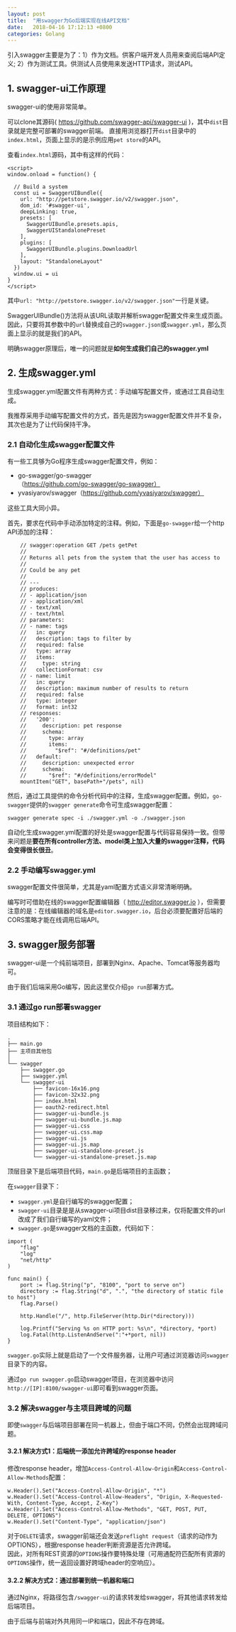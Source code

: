 ```yaml
---
layout: post
title:  "用swagger为Go后端实现在线API文档"
date:   2018-04-16 17:12:13 +0800
categories: Golang
---
```


引入swagger主要是为了：1）作为文档。供客户端开发人员用来查阅后端API定义; 2）作为测试工具。供测试人员使用来发送HTTP请求，测试API。   

## 1. swagger-ui工作原理

swagger-ui的使用非常简单。  

可以clone其源码( https://github.com/swagger-api/swagger-ui )，其中``dist``目录就是完整可部署的swagger前端。
直接用浏览器打开``dist``目录中的``index.html``，页面上显示的是示例应用``pet store``的API。

查看``index.html``源码，其中有这样的代码：
```
<script>
window.onload = function() {
  
  // Build a system
  const ui = SwaggerUIBundle({
    url: "http://petstore.swagger.io/v2/swagger.json",
    dom_id: '#swagger-ui',
    deepLinking: true,
    presets: [
      SwaggerUIBundle.presets.apis,
      SwaggerUIStandalonePreset
    ],
    plugins: [
      SwaggerUIBundle.plugins.DownloadUrl
    ],
    layout: "StandaloneLayout"
  })
  window.ui = ui
}
</script>
```

其中``url: "http://petstore.swagger.io/v2/swagger.json"``一行是关键。   

SwaggerUIBundle()方法将从该URL读取并解析swagger配置文件来生成页面。因此，只要将其参数中的``url``替换成自己的``swagger.json``或``swagger.yml``，那么页面上显示的就是我们的API。    

明确swagger原理后，唯一的问题就是**如何生成我们自己的swagger.yml**

## 2. 生成swagger.yml

生成swagger.yml配置文件有两种方式：手动编写配置文件，或通过工具自动生成。  

我推荐采用手动编写配置文件的方式，首先是因为swagger配置文件并不复杂，其次也是为了让代码保持干净。



### 2.1 自动化生成swagger配置文件

有一些工具够为Go程序生成swagger配置文件，例如：

* go-swagger/go-swagger（https://github.com/go-swagger/go-swagger）
* yvasiyarov/swagger（https://github.com/yvasiyarov/swagger）

这些工具大同小异。

首先，要求在代码中手动添加特定的注释。例如，下面是``go-swagger``给一个http API添加的注释：

```
    // swagger:operation GET /pets getPet
    //
    // Returns all pets from the system that the user has access to
    //
    // Could be any pet
    //
    // ---
    // produces:
    // - application/json
    // - application/xml
    // - text/xml
    // - text/html
    // parameters:
    // - name: tags
    //   in: query
    //   description: tags to filter by
    //   required: false
    //   type: array
    //   items:
    //     type: string
    //   collectionFormat: csv
    // - name: limit
    //   in: query
    //   description: maximum number of results to return
    //   required: false
    //   type: integer
    //   format: int32
    // responses:
    //   '200':
    //     description: pet response
    //     schema:
    //       type: array
    //       items:
    //         "$ref": "#/definitions/pet"
    //   default:
    //     description: unexpected error
    //     schema:
    //       "$ref": "#/definitions/errorModel"
    mountItem("GET", basePath+"/pets", nil)
```

然后，通过工具提供的命令分析代码中的注释，生成swagger配置。例如，``go-swagger``提供的``swagger generate``命令可生成swagger配置：    
```
swagger generate spec -i ./swagger.yml -o ./swagger.json
```

自动化生成swagger.yml配置的好处是swagger配置与代码容易保持一致。但带来问题是**要在所有controller方法、model类上加入大量的swagger注释，代码会变得很长很丑**。       

### 2.2 手动编写swagger.yml

swagger配置文件很简单，尤其是yaml配置方式语义非常清晰明确。 

编写时可借助在线的swagger配置编辑器（ http://editor.swagger.io ），但需要注意的是：在线编辑器的域名是``editor.swagger.io``，后台必须要配置好后端的CORS策略才能在线调用后端API。    

## 3. swagger服务部署

swagger-ui是一个纯前端项目，部署到Nginx、Apache、Tomcat等服务器均可。    

由于我们后端采用Go编写，因此这里仅介绍``go run``部署方式。    

### 3.1 通过go run部署swagger

项目结构如下：    

```
.
├── main.go
├── 主项目其他包
│
└── swagger
    ├── swagger.go
    ├── swagger.yml
    └── swagger-ui
        ├── favicon-16x16.png
        ├── favicon-32x32.png
        ├── index.html
        ├── oauth2-redirect.html
        ├── swagger-ui-bundle.js
        ├── swagger-ui-bundle.js.map
        ├── swagger-ui.css
        ├── swagger-ui.css.map
        ├── swagger-ui.js
        ├── swagger-ui.js.map
        ├── swagger-ui-standalone-preset.js
        └── swagger-ui-standalone-preset.js.map
```

顶层目录下是后端项目代码，``main.go``是后端项目的主函数；   

在``swagger``目录下：

* ``swagger.yml``是自行编写的swagger配置；
* ``swagger-ui``目录是是从swagger-ui项目dist目录移过来，仅将配置文件的url改成了我们自行编写的yaml文件；
* ``swagger.go``是swagger文档的主函数，代码如下：

```
import (
	"flag"
	"log"
	"net/http"
)

func main() {
	port := flag.String("p", "8100", "port to serve on")
	directory := flag.String("d", ".", "the directory of static file to host")
	flag.Parse()

	http.Handle("/", http.FileServer(http.Dir(*directory)))

	log.Printf("Serving %s on HTTP port: %s\n", *directory, *port)
	log.Fatal(http.ListenAndServe(":"+*port, nil))
}
```
``swagger.go``实际上就是启动了一个文件服务器，让用户可通过浏览器访问``swagger``目录下的内容。    

通过``go run swagger.go``启动swagger项目，在浏览器中访问``http://[IP]:8100/swagger-ui``即可看到swagger页面。    


### 3.2 解决swagger与主项目跨域的问题

即使``swagger``与后端项目部署在同一机器上，但由于端口不同，仍然会出现跨域问题。    

#### 3.2.1 解决方式1：后端统一添加允许跨域的response header

修改response header，增加``Access-Control-Allow-Origin``和``Access-Control-Allow-Methods``配置：

```
w.Header().Set("Access-Control-Allow-Origin", "*")
w.Header().Set("Access-Control-Allow-Headers", "Origin, X-Requested-With, Content-Type, Accept, Z-Key")
w.Header().Set("Access-Control-Allow-Methods", "GET, POST, PUT, DELETE, OPTIONS")
w.Header().Set("Content-Type", "application/json")
```

对于``DELETE``请求，swagger前端还会发送``preflight request``（请求的动作为OPTIONS），根据response header判断资源是否允许跨域。    
因此，对所有REST资源的``OPTIONS``操作要特殊处理（可用通配符匹配所有资源的``OPTIONS``操作，统一返回设置好跨域header的空响应）。      

#### 3.2.2 解决方式2：通过部署到统一机器和端口

通过Nginx，将路径包含``/swagger-ui``的请求转发给swagger，将其他请求转发给后端项目。    

由于后端与前端对外共用同一IP和端口，因此不存在跨域。    


